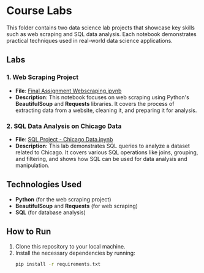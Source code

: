 # Course Labs

This folder contains two data science lab projects that showcase key skills such as web scraping and SQL data analysis. Each notebook demonstrates practical techniques used in real-world data science applications.

## Labs

### 1. **Web Scraping Project**
   - **File**: [Final Assignment Webscraping.ipynb](./Final%20Assignment%20Webscraping.ipynb)
   - **Description**: This notebook focuses on web scraping using Python's **BeautifulSoup** and **Requests** libraries. It covers the process of extracting data from a website, cleaning it, and preparing it for analysis.

### 2. **SQL Data Analysis on Chicago Data**
   - **File**: [SQL Project - Chicago Data.ipynb](./SQL%20Project%20-%20Chicago%20Data.ipynb)
   - **Description**: This lab demonstrates SQL queries to analyze a dataset related to Chicago. It covers various SQL operations like joins, grouping, and filtering, and shows how SQL can be used for data analysis and manipulation.

## Technologies Used
- **Python** (for the web scraping project)
- **BeautifulSoup** and **Requests** (for web scraping)
- **SQL** (for database analysis)

## How to Run
1. Clone this repository to your local machine.
2. Install the necessary dependencies by running:
   ```bash
   pip install -r requirements.txt
